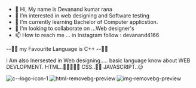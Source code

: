 - 👋 Hi, My name is Devanand kumar rana
- 👀 I’m interested in web designing and Software testing
- 🌱 I’m currently learning Bachelor of Computer applicstion.
- 💞️ I’m looking to collaborate on ...Web designer's
- 📫 How to reach me ... in Instagram follow : devanand4166 

--💖💖 my Favourite Language is C++ --💖💖 


i Am also Inersested in Web designing.....
basic language know about WEB DEVLOPMENT.
HTML..🤞🤞🤞🤞🤞
CSS..🤷‍♂️ 
JAVASCRIPT..😉
<!---
Devanand-web-profile/Devanand-web-profile is a ✨ special ✨ repository because its `README.md` (this file) appears on your GitHub profile.
You can click the Preview link to take a look at your changes.
--->
![c--logo-icon-1](https://user-images.githubusercontent.com/103214086/162274050-2f5d9f06-91db-4e78-893f-83053d09782a.png)
![html-removebg-preview](https://user-images.githubusercontent.com/103214086/162715259-7688f9e9-2081-4b9e-8bb8-70dfa109495c.png)
![img-removebg-preview](https://user-images.githubusercontent.com/103214086/162715268-625f7691-c2c6-493b-a904-97f220fb196a.png)
